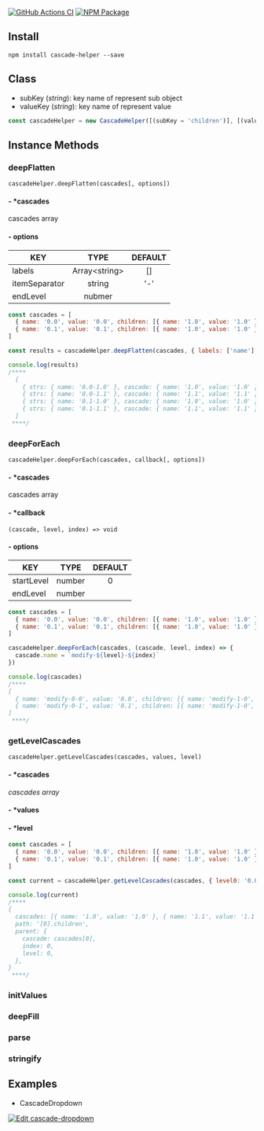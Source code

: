[![GitHub Actions CI](https://github.com/cedcn/cascade-helper/workflows/CI/badge.svg)](https://github.com/cedcn/cascade-helper/actions)
[![NPM Package](https://img.shields.io/npm/dm/cascade-helper.svg)](https://npmjs.com/package/cascade-helper)

## Install

```
npm install cascade-helper --save
```

## Class

- subKey (_string_): key name of represent sub object
- valueKey (_string_): key name of represent value

```javascript
const cascadeHelper = new CascadeHelper([(subKey = 'children')], [(valueKey = 'value')])
```

## Instance Methods

### deepFlatten

```
cascadeHelper.deepFlatten(cascades[, options])
```

#### - **\*cascades**

cascades array

#### - **options**

| KEY           |      TYPE      | DEFAULT |
| ------------- | :------------: | :-----: |
| labels        | Array\<string> |   []    |
| itemSeparator |     string     |   '-'   |
| endLevel      |     nubmer     |         |

```javascript
const cascades = [
  { name: '0.0', value: '0.0', children: [{ name: '1.0', value: '1.0' }, { name: '1.1', value: '1.1' }] },
  { name: '0.1', value: '0.1', children: [{ name: '1.0', value: '1.0' }, { name: '1.1', value: '1.1' }] },
]

const results = cascadeHelper.deepFlatten(cascades, { labels: ['name'] })

console.log(results)
/****
  [
    { strs: { name: '0.0-1.0' }, cascade: { name: '1.0', value: '1.0' }, path: '[0].children[0]' },
    { strs: { name: '0.0-1.1' }, cascade: { name: '1.1', value: '1.1' }, path: '[0].children[1]' },
    { strs: { name: '0.1-1.0' }, cascade: { name: '1.0', value: '1.0' }, path: '[1].children[0]' },
    { strs: { name: '0.1-1.1' }, cascade: { name: '1.1', value: '1.1' }, path: '[1].children[1]' },
  ]
 ****/
```

### deepForEach

```
cascadeHelper.deepForEach(cascades, callback[, options])
```

#### - **\*cascades**

cascades array

#### - **\*callback**

```
(cascade, level, index) => void
```

#### - **options**

| KEY        |  TYPE  | DEFAULT |
| ---------- | :----: | :-----: |
| startLevel | number |    0    |
| endLevel   | number |         |

```javascript
const cascades = [
  { name: '0.0', value: '0.0', children: [{ name: '1.0', value: '1.0' }, { name: '1.1', value: '1.1' }] },
  { name: '0.1', value: '0.1', children: [{ name: '1.0', value: '1.0' }, { name: '1.1', value: '1.1' }] },
]

cascadeHelper.deepForEach(cascades, (cascade, level, index) => {
  cascade.name = `modify-${level}-${index}`
})

console.log(cascades)
/****
[
  { name: 'modify-0-0', value: '0.0', children: [{ name: 'modify-1-0', value: '1.0' }, { name: 'modify-1-1', value: '1.1'}] },
  { name: 'modify-0-1', value: '0.1', children: [{ name: 'modify-1-0', value: '1.0' }, { name: 'modify-1-1', value: '1.1'}] },
]
 ****/
```

### getLevelCascades

```
cascadeHelper.getLevelCascades(cascades, values, level)
```

#### - **\*cascades**

_cascades array_

#### - **\*values**

#### - **\*level**

```javascript
const cascades = [
  { name: '0.0', value: '0.0', children: [{ name: '1.0', value: '1.0' }, { name: '1.1', value: '1.1' }] },
  { name: '0.1', value: '0.1', children: [{ name: '1.0', value: '1.0' }, { name: '1.1', value: '1.1' }] },
]

const current = cascadeHelper.getLevelCascades(cascades, { level0: '0.0', level1: '1.1' }, 1)

console.log(current)
/****
{
  cascades: [{ name: '1.0', value: '1.0' }, { name: '1.1', value: '1.1' }],
  path: '[0].children',
  parent: {
    cascade: cascades[0],
    index: 0,
    level: 0,
  },
}
 ****/
```

### initValues

### deepFill

### parse

### stringify

## Examples

- CascadeDropdown

[![Edit cascade-dropdown](https://codesandbox.io/static/img/play-codesandbox.svg)](https://codesandbox.io/s/github/Cedcn/cascade-helper/tree/master/examples/cascade-dropdown)
